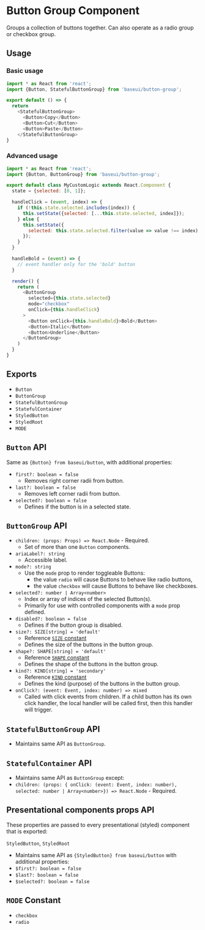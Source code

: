 # Button Group Component

Groups a collection of buttons together. Can also operate as a radio group or checkbox group.

## Usage

### Basic usage

```javascript
import * as React from 'react';
import {Button, StatefulButtonGroup} from 'baseui/button-group';

export default () => {
  return
    <StatefulButtonGroup>
      <Button>Copy</Button>
      <Button>Cut</Button>
      <Button>Paste</Button>
    </StatefulButtonGroup>
}
```

### Advanced usage

```javascript
import * as React from 'react';
import {Button, ButtonGroup} from 'baseui/button-group';

export default class MyCustomLogic extends React.Component {
  state = {selected: [0, 1]};

  handleClick = (event, index) => {
    if (!this.state.selected.includes(index)) {
      this.setState({selected: [...this.state.selected, index]});
    } else {
      this.setState({
        selected: this.state.selected.filter(value => value !== index),
      });
    }
  }

  handleBold = (event) => {
    // event handler only for the 'bold' button
  }

  render() {
    return (
      <ButtonGroup
        selected={this.state.selected}
        mode="checkbox"
        onClick={this.handleClick}
      >
        <Button onClick={this.handleBold}>Bold</Button>
        <Button>Italic</Button>
        <Button>Underline</Button>
      </ButtonGroup>
    )
  }
}
```

## Exports

* `Button`
* `ButtonGroup`
* `StatefulButtonGroup`
* `StatefulContainer`
* `StyledButton`
* `StyledRoot`
* `MODE`

## `Button` API

Same as `{Button} from baseui/button`, with additional properties:
* `first?: boolean = false`
  * Removes right corner radii from button.
* `last?: boolean = false`
  * Removes left corner radii from button.
* `selected?: boolean = false`
  * Defines if the button is in a selected state.

## `ButtonGroup` API

* `children: (props: Props) => React.Node` - Required.
  * Set of more than one `Button` components.
* `ariaLabel?: string`
  * Accessible label.
* `mode?: string`
  * Use the `mode` prop to render toggleable Buttons:
    * the value `radio` will cause Buttons to behave like radio buttons,
    * the value `checkbox` will cause Buttons to behave like checkboxes.
* `selected?: number | Array<number>`
  * Index or array of indices of the selected Button(s).
  * Primarily for use with controlled components with a `mode` prop defined.
* `disabled?: boolean = false`
  * Defines if the button group is disabled.
* `size?: SIZE[string] = 'default'`
  * Reference [`SIZE` constant](https://github.com/uber-web/baseui/blob/master/src/button/constants.js)
  * Defines the size of the buttons in the button group.
* `shape?: SHAPE[string] = 'default'`
  * Reference [`SHAPE` constant](https://github.com/uber-web/baseui/blob/master/src/button/constants.js)
  * Defines the shape of the buttons in the button group.
* `kind?: KIND[string] = 'secondary'`
  * Reference [`KIND` constant](https://github.com/uber-web/baseui/blob/master/src/button/constants.js)
  * Defines the kind (purpose) of the buttons in the button group.
* `onClick?: (event: Event, index: number) => mixed`
  * Called with click events from children. If a child button has its own click handler, the local handler will be called first, then this handler will trigger.

## `StatefulButtonGroup` API

* Maintains same API as `ButtonGroup`.

## `StatefulContainer` API

* Maintains same API as `ButtonGroup` except:
* `children: (props: { onClick: (event: Event, index: number), selected: number | Array<number>}) => React.Node` - Required.

## Presentational components props API

These properties are passed to every presentational (styled) component that is exported:

`StyledButton`, `StyledRoot`

* Maintains same API as `{StyledButton} from baseui/button` with additional properties:
* `$first?: boolean = false`
* `$last?: boolean = false`
* `$selected?: boolean = false`

## `MODE` Constant

* `checkbox`
* `radio`
